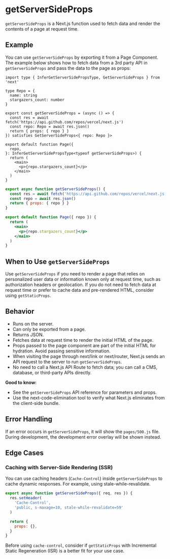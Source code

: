 # getServerSideProps

`getServerSideProps` is a Next.js function used to fetch data and render the contents of a page at request time.

## Example

You can use `getServerSideProps` by exporting it from a Page Component. The example below shows how to fetch data from a 3rd party API in `getServerSideProps` and pass the data to the page as props:

```tsx
import type { InferGetServerSidePropsType, GetServerSideProps } from 'next'

type Repo = {
  name: string
  stargazers_count: number
}

export const getServerSideProps = (async () => {
  const res = await fetch('https://api.github.com/repos/vercel/next.js')
  const repo: Repo = await res.json()
  return { props: { repo } }
}) satisfies GetServerSideProps<{ repo: Repo }>

export default function Page({
  repo,
}: InferGetServerSidePropsType<typeof getServerSideProps>) {
  return (
    <main>
      <p>{repo.stargazers_count}</p>
    </main>
  )
}
```

```jsx
export async function getServerSideProps() {
  const res = await fetch('https://api.github.com/repos/vercel/next.js')
  const repo = await res.json()
  return { props: { repo } }
}

export default function Page({ repo }) {
  return (
    <main>
      <p>{repo.stargazers_count}</p>
    </main>
  )
}
```

## When to Use `getServerSideProps`

Use `getServerSideProps` if you need to render a page that relies on personalized user data or information known only at request time, such as authorization headers or geolocation. If you do not need to fetch data at request time or prefer to cache data and pre-rendered HTML, consider using `getStaticProps`.

## Behavior

- Runs on the server.
- Can only be exported from a page.
- Returns JSON.
- Fetches data at request time to render the initial HTML of the page.
- Props passed to the page component are part of the initial HTML for hydration. Avoid passing sensitive information.
- When visiting the page through next/link or next/router, Next.js sends an API request to the server to run `getServerSideProps`.
- No need to call a Next.js API Route to fetch data; you can call a CMS, database, or third-party APIs directly.

**Good to know:**
- See the `getServerSideProps` API reference for parameters and props.
- Use the next-code-elimination tool to verify what Next.js eliminates from the client-side bundle.

## Error Handling

If an error occurs in `getServerSideProps`, it will show the `pages/500.js` file. During development, the development error overlay will be shown instead.

## Edge Cases

### Caching with Server-Side Rendering (SSR)

You can use caching headers (`Cache-Control`) inside `getServerSideProps` to cache dynamic responses. For example, using stale-while-revalidate.

```jsx
export async function getServerSideProps({ req, res }) {
  res.setHeader(
    'Cache-Control',
    'public, s-maxage=10, stale-while-revalidate=59'
  )

  return {
    props: {},
  }
}
```

Before using `cache-control`, consider if `getStaticProps` with Incremental Static Regeneration (ISR) is a better fit for your use case.
